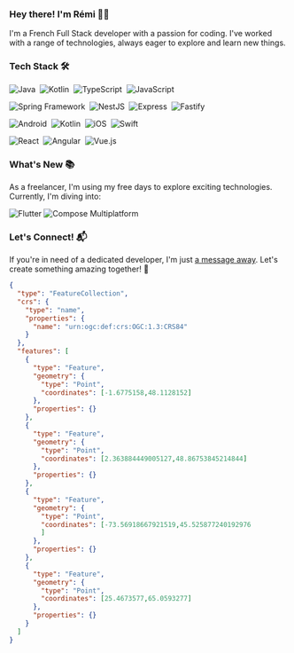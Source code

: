 ### Hey there! I'm Rémi 🙆‍♂️

I'm a French Full Stack developer with a passion for coding. I've worked with a range of technologies, always eager to explore and learn new things.

### Tech Stack 🛠️

![Java](https://img.shields.io/badge/Java-007396?logo=java&logoColor=white)&nbsp;
![Kotlin](https://img.shields.io/badge/Kotlin-0095D5?logo=kotlin&logoColor=white)&nbsp;
![TypeScript](https://img.shields.io/badge/TypeScript-3178C6?logo=typescript&logoColor=white)&nbsp;
![JavaScript](https://img.shields.io/badge/JavaScript-F7DF1E?logo=javascript&logoColor=black)&nbsp;

![Spring Framework](https://img.shields.io/badge/Spring-6DB33F?logo=spring&logoColor=white)&nbsp;
![NestJS](https://img.shields.io/badge/NestJS-E0234E?logo=nestjs&logoColor=white)&nbsp;
![Express](https://img.shields.io/badge/Express-000000?logo=express&logoColor=white)&nbsp;
![Fastify](https://img.shields.io/badge/Fastify-2F2727?logo=fastify&logoColor=white)&nbsp;

![Android](https://img.shields.io/badge/Android-3DDC84?logo=android&logoColor=white)&nbsp;
![Kotlin](https://img.shields.io/badge/Kotlin-0095D5?logo=kotlin&logoColor=white)&nbsp;
![iOS](https://img.shields.io/badge/iOS-000000?logo=apple)&nbsp;
![Swift](https://img.shields.io/badge/Swift-FA7343?logo=swift&logoColor=white)&nbsp;

![React](https://img.shields.io/badge/React-61DAFB?logo=react&logoColor=black)&nbsp;
![Angular](https://img.shields.io/badge/Angular-DD0031?logo=angular&logoColor=white)&nbsp;
![Vue.js](https://img.shields.io/badge/Vue.js-4FC08D?logo=vue.js&logoColor=white)&nbsp;

### What's New 📚

As a freelancer, I'm using my free days to explore exciting technologies. Currently, I'm diving into:

![Flutter](https://img.shields.io/badge/Flutter-02569B?logo=flutter&logoColor=white)
![Compose Multiplatform](https://img.shields.io/badge/Compose-64FFDA?logo=android&logoColor=white)

### Let's Connect! 📬

If you're in need of a dedicated developer, I'm just [a message away](mailto:remi.viotty@gmail.com). Let's create something amazing together! 🫡


```geojson
{
  "type": "FeatureCollection",
  "crs": {
    "type": "name",
    "properties": {
      "name": "urn:ogc:def:crs:OGC:1.3:CRS84"
    }
  },
  "features": [
    {
      "type": "Feature",
      "geometry": {
        "type": "Point",
        "coordinates": [-1.6775158,48.1128152]
      },
      "properties": {}
    },
    {
      "type": "Feature",
      "geometry": {
        "type": "Point",
        "coordinates": [2.363884449005127,48.86753845214844]
      },
      "properties": {}
    },
    {
      "type": "Feature",
      "geometry": {
        "type": "Point",
        "coordinates": [-73.56918667921519,45.525877240192976
        ]
      },
      "properties": {}
    },
    {
      "type": "Feature",
      "geometry": {
        "type": "Point",
        "coordinates": [25.4673577,65.0593277]
      },
      "properties": {}
    }
  ]
}
```
